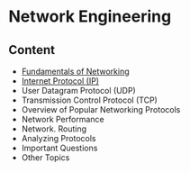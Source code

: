 # Network Engineering


## Content

- [Fundamentals of Networking](fundamentals.md)
- [Internet Protocol (IP)](ip.md)
- User Datagram Protocol (UDP)
- Transmission Control Protocol (TCP)
- Overview of Popular Networking Protocols
- Network Performance
- Network.  Routing
- Analyzing Protocols
- Important Questions
- Other Topics